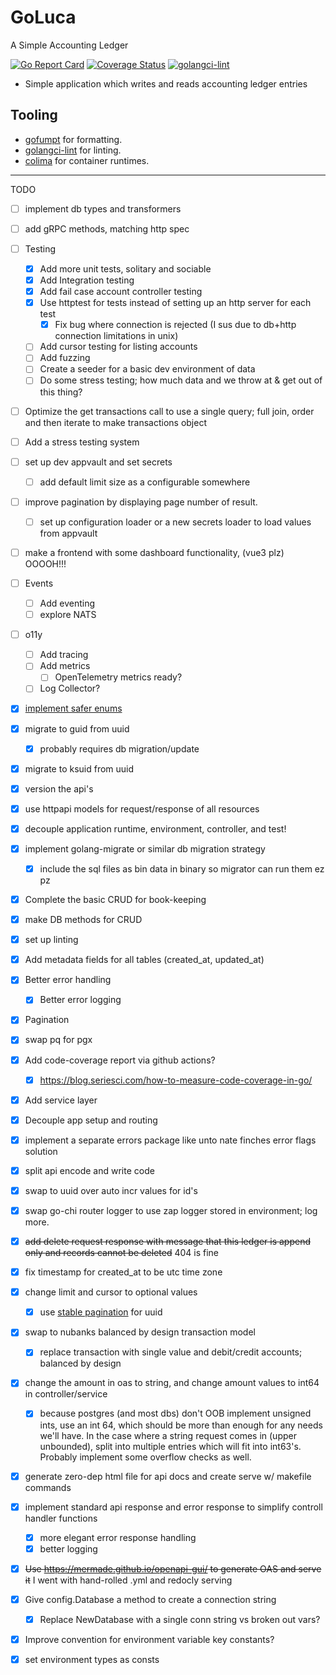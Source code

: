 # GoLuca

A Simple Accounting Ledger

[![Go Report Card](https://goreportcard.com/badge/github.com/hampgoodwin/GoLuca)](https://goreportcard.com/report/github.com/hampgoodwin/GoLuca) [![Coverage Status](https://coveralls.io/repos/github/hampgoodwin/GoLuca/badge.svg)](https://coveralls.io/github/hampgoodwin/GoLuca) [![golangci-lint](https://github.com/hampgoodwin/GoLuca/actions/workflows/golint-ci.yml/badge.svg)](https://github.com/hampgoodwin/GoLuca/actions/workflows/golint-ci.yml)

- Simple application which writes and reads accounting ledger entries

## Tooling

- [gofumpt](https://github.com/mvdan/gofumpt) for formatting.
- [golangci-lint](https://github.com/golangci/golangci-lint) for linting.
- [colima](https://github.com/abiosoft/colima) for container runtimes.

---

TODO
- [ ] implement db types and transformers
- [ ] add gRPC methods, matching http spec
- [ ] Testing
    - [x] Add more unit tests, solitary and sociable
    - [x] Add Integration testing
    - [x] Add fail case account controller testing
    - [x] Use httptest for tests instead of setting up an http server for each test
        - [x] Fix bug where connection is rejected (I sus due to db+http connection limitations in unix)
    - [ ] Add cursor testing for listing accounts
    - [ ] Add fuzzing
    - [ ] Create a seeder for a basic dev environment of data
    - [ ] Do some stress testing; how much data and we throw at & get out of this thing?
- [ ] Optimize the get transactions call to use a single query; full join, order and then iterate to make transactions object
- [ ] Add a stress testing system
- [ ] set up dev appvault and set secrets
    - [ ] add default limit size as a configurable somewhere
- [ ] improve pagination by displaying page number of result.
    - [ ] set up configuration loader or a new secrets loader to load values from appvault
- [ ] make a frontend with some dashboard functionality, (vue3 plz) OOOOH!!!
- [ ] Events
    - [ ] Add eventing
    - [ ] explore NATS
- [ ] o11y
    - [ ] Add tracing
    - [ ] Add metrics
        - [ ] OpenTelemetry metrics ready?
    - [ ] Log Collector?
- [x] [implement safer enums](https://threedots.tech/post/safer-enums-in-go/)
- [x] migrate to guid from uuid
    - [x] probably requires db migration/update
- [x] migrate to ksuid from uuid
- [x] version the api's
- [x] use httpapi models for request/response of all resources
- [x] decouple application runtime, environment, controller, and test!
- [x] implement golang-migrate or similar db migration strategy
    - [x] include the sql files as bin data in binary so migrator can run them ez pz
- [x] Complete the basic CRUD for book-keeping
- [x] make DB methods for CRUD
- [x] set up linting
- [x] Add metadata fields for all tables (created_at, updated_at)
- [x] Better error handling
    - [x] Better error logging
- [x] Pagination
- [x] swap pq for pgx
- [x] Add code-coverage report via github actions?
    - [x] https://blog.seriesci.com/how-to-measure-code-coverage-in-go/
- [x] Add service layer 
- [x] Decouple app setup and routing
- [x] implement a separate errors package like unto nate finches error flags solution
- [x] split api encode and write code
- [x] swap to uuid over auto incr values for id's
- [x] swap go-chi router logger to use zap logger stored in environment; log more.
- [x] ~~add delete request response with message that this ledger is append only and records cannot be deleted~~ 404 is fine
- [x] fix timestamp for created_at to be utc time zone
- [x] change limit and cursor to optional values
    - [x] use [stable pagination](http://morningcoffee.io/stable-pagination.html) for uuid
- [x] swap to nubanks balanced by design transaction model
    - [x] replace transaction with single value and debit/credit accounts; balanced by design
- [x] change the amount in oas to string, and change amount values to int64 in controller/service
    - [x] because postgres (and most dbs) don't OOB implement unsigned ints, use an int 64, which should be more than enough for any needs we'll have. In the case where a string request comes in (upper unbounded), split into multiple entries which will fit into int63's. Probably implement some overflow checks as well.
- [x] generate zero-dep html file for api docs and create serve w/ makefile commands
- [x] implement standard api response and error response to simplify controll handler functions
    - [x] more elegant error response handling
    - [x] better logging
- [x] ~~Use https://mermade.github.io/openapi-gui/ to generate OAS and serve it~~ I went with hand-rolled .yml and redocly serving
- [x] Give config.Database a method to create a connection string
    - [x] Replace NewDatabase with a single conn string vs broken out vars?
- [x] Improve convention for environment variable key constants?
- [x] set environment types as consts

